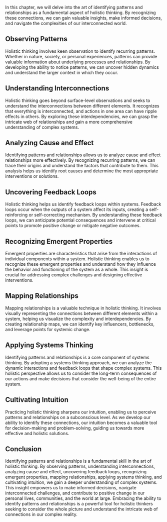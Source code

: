 
In this chapter, we will delve into the art of identifying patterns and relationships as a fundamental aspect of holistic thinking. By recognizing these connections, we can gain valuable insights, make informed decisions, and navigate the complexities of our interconnected world.

Observing Patterns
------------------

Holistic thinking involves keen observation to identify recurring patterns. Whether in nature, society, or personal experiences, patterns can provide valuable information about underlying processes and relationships. By developing the ability to notice patterns, we can uncover hidden dynamics and understand the larger context in which they occur.

Understanding Interconnections
------------------------------

Holistic thinking goes beyond surface-level observations and seeks to understand the interconnections between different elements. It recognizes that everything is interconnected, and actions in one area can have ripple effects in others. By exploring these interdependencies, we can grasp the intricate web of relationships and gain a more comprehensive understanding of complex systems.

Analyzing Cause and Effect
--------------------------

Identifying patterns and relationships allows us to analyze cause and effect relationships more effectively. By recognizing recurring patterns, we can trace their origins and understand the factors that contribute to them. This analysis helps us identify root causes and determine the most appropriate interventions or solutions.

Uncovering Feedback Loops
-------------------------

Holistic thinking helps us identify feedback loops within systems. Feedback loops occur when the outputs of a system affect its inputs, creating a self-reinforcing or self-correcting mechanism. By understanding these feedback loops, we can anticipate potential consequences and intervene at critical points to promote positive change or mitigate negative outcomes.

Recognizing Emergent Properties
-------------------------------

Emergent properties are characteristics that arise from the interactions of individual components within a system. Holistic thinking enables us to recognize these emergent properties and understand how they influence the behavior and functioning of the system as a whole. This insight is crucial for addressing complex challenges and designing effective interventions.

Mapping Relationships
---------------------

Mapping relationships is a valuable technique in holistic thinking. It involves visually representing the connections between different elements within a system, helping us visualize the complexity and interdependencies. By creating relationship maps, we can identify key influencers, bottlenecks, and leverage points for systemic change.

Applying Systems Thinking
-------------------------

Identifying patterns and relationships is a core component of systems thinking. By adopting a systems thinking approach, we can analyze the dynamic interactions and feedback loops that shape complex systems. This holistic perspective allows us to consider the long-term consequences of our actions and make decisions that consider the well-being of the entire system.

Cultivating Intuition
---------------------

Practicing holistic thinking sharpens our intuition, enabling us to perceive patterns and relationships on a subconscious level. As we develop our ability to identify these connections, our intuition becomes a valuable tool for decision-making and problem-solving, guiding us towards more effective and holistic solutions.

Conclusion
----------

Identifying patterns and relationships is a fundamental skill in the art of holistic thinking. By observing patterns, understanding interconnections, analyzing cause and effect, uncovering feedback loops, recognizing emergent properties, mapping relationships, applying systems thinking, and cultivating intuition, we gain a deeper understanding of complex systems. This insight empowers us to make informed decisions, navigate interconnected challenges, and contribute to positive change in our personal lives, communities, and the world at large. Embracing the ability to identify patterns and relationships is a powerful tool for holistic thinkers seeking to consider the whole picture and understand the intricate web of connections in our complex reality.
